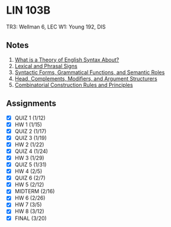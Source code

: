 # LIN 103B
TR3: Wellman 6, LEC
W1: Young 192, DIS
## Notes
1. [What is a Theory of English Syntax About?](theory-english-syntax.md)
2. [Lexical and Phrasal Signs](lexical-phrasal-signs.md)
3. [Syntactic Forms, Grammatical Functions, and Semantic Roles](syntactic-forms-grammatical-functions-semantic-roles.md)
4. [Head, Complements, Modifiers, and Argument Structurers](head-complements-modifiers-argument-structures.md)
5. [Combinatorial Construction Rules and Principles](combinatorial-construction-rules-principles.md)
## Assignments
- [x] QUIZ 1 (1/12)
- [x] HW 1 (1/15)
- [x] QUIZ 2 (1/17)
- [x] QUIZ 3 (1/19)
- [x] HW 2 (1/22)
- [x] QUIZ 4 (1/24)
- [x] HW 3 (1/29)
- [x] QUIZ 5 (1/31)
- [x] HW 4 (2/5)
- [x] QUIZ 6 (2/7)
- [x] HW 5 (2/12)
- [x] MIDTERM (2/16)
- [x] HW 6 (2/26)
- [x] HW 7 (3/5)
- [x] HW 8 (3/12)
- [x] FINAL (3/20)